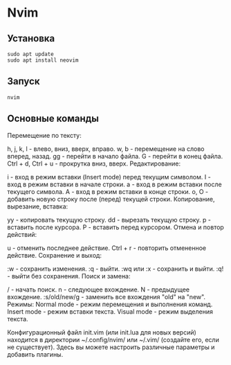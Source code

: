# Nvim

## Установка
```
sudo apt update
sudo apt install neovim
```

## Запуск
```
nvim
```

## Основные команды

Перемещение по тексту:

h, j, k, l - влево, вниз, вверх, вправо.
w, b - перемещение на слово вперед, назад.
gg - перейти в начало файла.
G - перейти в конец файла.
Ctrl + d, Ctrl + u - прокрутка вниз, вверх.
Редактирование:

i - вход в режим вставки (Insert mode) перед текущим символом.
I - вход в режим вставки в начале строки.
a - вход в режим вставки после текущего символа.
A - вход в режим вставки в конце строки.
o, O - добавить новую строку после (перед) текущей строки.
Копирование, вырезание, вставка:

yy - копировать текущую строку.
dd - вырезать текущую строку.
p - вставить после курсора.
P - вставить перед курсором.
Отмена и повтор действий:

u - отменить последнее действие.
Ctrl + r - повторить отмененное действие.
Сохранение и выход:

:w - сохранить изменения.
:q - выйти.
:wq или :x - сохранить и выйти.
:q! - выйти без сохранения.
Поиск и замена:

/ - начать поиск.
n - следующее вхождение.
N - предыдущее вхождение.
:s/old/new/g - заменить все вхождения "old" на "new".
Режимы:
Normal mode - режим перемещения и выполнения команд.
Insert mode - режим вставки текста.
Visual mode - режим выделения текста.

Конфигурационный файл init.vim (или init.lua для новых версий) находится в директории ~/.config/nvim/ или ~/.vim/ (создайте его, если не существует). Здесь вы можете настроить различные параметры и добавить плагины.